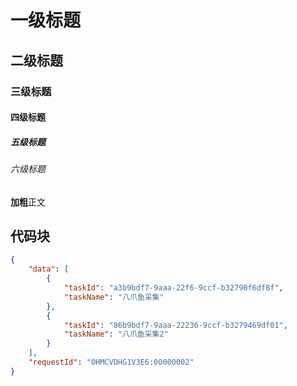 # 一级标题

## 二级标题

### 三级标题

#### 四级标题

##### 五级标题

###### 六级标题

**加粗**正文

## 代码块

```json
{
    "data": [
        {
            "taskId": "a3b9bdf7-9aaa-22f6-9ccf-b32790f6df8f",
            "taskName": "八爪鱼采集"
        },
        {
            "taskId": "86b9bdf7-9aaa-22236-9ccf-b3279469df01",
            "taskName": "八爪鱼采集2"
        }
    ],
    "requestId": "0HMCVDHG1V3E6:00000002"
}
```

